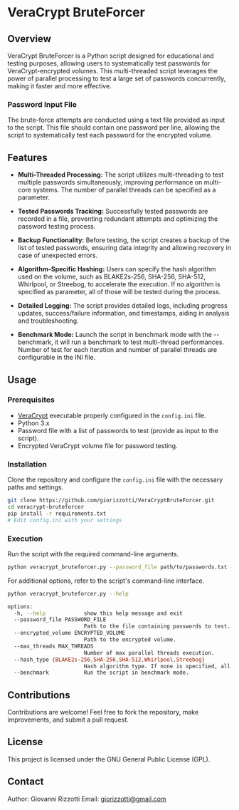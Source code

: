 # VeraCrypt BruteForcer

## Overview

VeraCrypt BruteForcer is a Python script designed for educational and testing purposes, allowing users to systematically test passwords for VeraCrypt-encrypted volumes. This multi-threaded script leverages the power of parallel processing to test a large set of passwords concurrently, making it faster and more effective.

### Password Input File

The brute-force attempts are conducted using a text file provided as input to the script. This file should contain one password per line, allowing the script to systematically test each password for the encrypted volume.

## Features

- **Multi-Threaded Processing:** The script utilizes multi-threading to test multiple passwords simultaneously, improving performance on multi-core systems. The number of parallel threads can be specified as a parameter.

- **Tested Passwords Tracking:** Successfully tested passwords are recorded in a file, preventing redundant attempts and optimizing the password testing process.

- **Backup Functionality:** Before testing, the script creates a backup of the list of tested passwords, ensuring data integrity and allowing recovery in case of unexpected errors.

- **Algorithm-Specific Hashing:** Users can specify the hash algorithm used on the volume, such as BLAKE2s-256, SHA-256, SHA-512, Whirlpool, or Streebog, to accelerate the execution. If no algorithm is specified as parameter, all of those will be tested during the process.

- **Detailed Logging:** The script provides detailed logs, including progress updates, success/failure information, and timestamps, aiding in analysis and troubleshooting.

- **Benchmark Mode:** Launch the script in benchmark mode with the --benchmark, it will run a benchmark to test multi-thread performances. Number of test for each iteration and number of parallel threads are configurable in the INI file.

## Usage

### Prerequisites

- [VeraCrypt](https://www.veracrypt.fr/) executable properly configured in the `config.ini` file.
- Python 3.x
- Password file with a list of passwords to test (provide as input to the script).
- Encrypted VeraCrypt volume file for password testing.

### Installation

Clone the repository and configure the `config.ini` file with the necessary paths and settings.

```bash
git clone https://github.com/giorizzotti/VeraCryptBruteForcer.git
cd veracrypt-bruteforcer
pip install -r requirements.txt
# Edit config.ini with your settings
```

### Execution
Run the script with the required command-line arguments.

```bash
python veracrypt_bruteforcer.py --password_file path/to/passwords.txt --encrypted_volume path/to/encrypted_volume.vc --hash_type SHA-256 --max_threads 8
```

For additional options, refer to the script's command-line interface.
```bash
python veracrypt_bruteforcer.py --help
```

```bash
options:
  -h, --help            show this help message and exit
  --password_file PASSWORD_FILE
                        Path to the file containing passwords to test.
  --encrypted_volume ENCRYPTED_VOLUME
                        Path to the encrypted volume.
  --max_threads MAX_THREADS
                        Number of max parallel threads execution.
  --hash_type {BLAKE2s-256,SHA-256,SHA-512,Whirlpool,Streebog}
                        Hash algorithm type. If none is specified, all of these will be tested.
  --benchmark           Run the script in benchmark mode.
```

## Contributions
Contributions are welcome! Feel free to fork the repository, make improvements, and submit a pull request. 

## License
This project is licensed under the GNU General Public License (GPL).

## Contact
Author: Giovanni Rizzotti
Email: giorizzotti@gmail.com